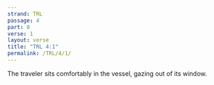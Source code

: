 ```yaml
---
strand: TRL
passage: 4
part: 0
verse: 1
layout: verse
title: "TRL 4:1"
permalink: /TRL/4/1/
---
```

The traveler sits comfortably in the vessel, gazing out of its window.
